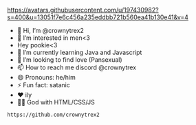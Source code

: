 https://avatars.githubusercontent.com/u/197430982?s=400&u=13051f7e6c456a235eddbb721b560ea41b130e41&v=4
- 👋 Hi, I’m @crownytrex2
- 👀 I’m interested in men<3
- Hey pookie<3
- 🌱 I’m currently learning Java and Javascript
- 💞️ I’m looking to find love (Pansexual)
- 📫 How to reach me discord @crownytrex
- 😄 Pronouns: he/him
- ⚡ Fun fact: satanic
- ❤ ily
- 🧑‍💻 God with HTML/CSS/JS
 <!---
crownytrex2/crownytrex2 is a ✨ special ✨ repository because its `README.md` (this file) appears on your GitHub profile.
You can click the Preview link to take a look at your changes.
--->
```https://github.com/crownytrex2```
